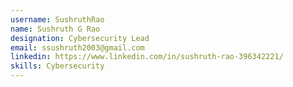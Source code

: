 ```yaml
---
username: SushruthRao
name: Sushruth G Rao
designation: Cybersecurity Lead
email: ssushruth2003@gmail.com
linkedin: https://www.linkedin.com/in/sushruth-rao-396342221/
skills: Cybersecurity
---
```


